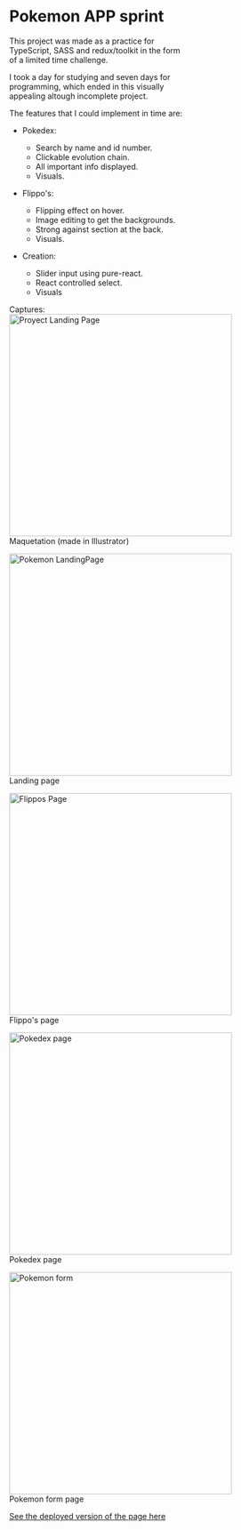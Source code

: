 # Pokemon APP sprint

This project was made as a practice for <br/>
TypeScript, SASS and redux/toolkit in the form <br/>
of a limited time challenge. <br/>

I took a day for studying and seven days for <br/>
programming, which ended in this visually <br/>
appealing altough incomplete project.

The features that I could implement in time are:

+ Pokedex:
  + Search by name and id number.
  + Clickable evolution chain.
  + All important info displayed.
  + Visuals.
    
+ Flippo's:
  + Flipping effect on hover.
  + Image editing to get the backgrounds.
  + Strong against section at the back.         
  + Visuals.
    
+ Creation:
  + Slider input using pure-react.
  + React controlled select.
  + Visuals

Captures: <br/>
<img src="./Maquetation.jpg" alt="Proyect Landing Page" width="400"/><br/>
Maquetation (made in Illustrator)

<img src="https://drive.google.com/uc?export=download&id=1-gGwfthQGfXBg7ClwLeC_W3ChXolt9ph" alt="Pokemon LandingPage" width="400"/><br/>
Landing page

<img src="https://drive.google.com/uc?export=download&id=1750qOCfv4gOXus-RM8zNzJUcPiGh2edh" alt="Flippos Page" width="400"/><br/>
Flippo's page

<img src="https://drive.google.com/uc?export=download&id=1zHKBhQ-gmhuS6m27nah2VTB2mPYhI6jh" alt="Pokedex page" width="400"/><br/>
Pokedex page

<img src="https://drive.google.com/uc?export=download&id=1MXIAazVptfEwNBULERb_XPk_Ax0GdCOj" alt="Pokemon form" width="400"/><br/>
Pokemon form page

<a href="https://pokemon-sprint-pcgp22.vercel.app/" target="_blank" >See the deployed version of the page here</a>

